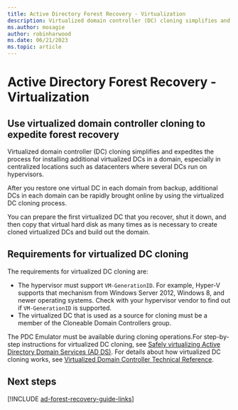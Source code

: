 ```yaml
---
title: Active Directory Forest Recovery - Virtualization  
description: Virtualized domain controller (DC) cloning simplifies and expedites the process for installing additional virtualized DCs in a domain, especially in centralized locations such as datacenters where several DCs run on hypervisors. After you restore one virtual DC in each domain from backup, additional DCs in each domain can be rapidly brought online by using the virtualized DC cloning process. You can prepare the first virtualized DC that you recover, shut it down, and then copy that virtual hard disk as many times as is necessary to create cloned virtualized DCs and build out the domain.
ms.author: mosagie
author: robinharwood
ms.date: 06/21/2023
ms.topic: article
---
```


# Active Directory Forest Recovery - Virtualization

> 

## Use virtualized domain controller cloning to expedite forest recovery

Virtualized domain controller (DC) cloning simplifies and expedites the process
for installing additional virtualized DCs in a domain, especially in centralized
locations such as datacenters where several DCs run on hypervisors.

After you restore one virtual DC in each domain from backup, additional DCs in each domain
can be rapidly brought online by using the virtualized DC cloning process.

You can prepare the first virtualized DC that you recover, shut it down, and then
copy that virtual hard disk as many times as is necessary to create cloned
virtualized DCs and build out the domain.

## Requirements for virtualized DC cloning

The requirements for virtualized DC cloning are:

- The hypervisor must support `VM-GenerationID`. For example, Hyper-V supports that mechanism from Windows Server 2012, Windows 8, and newer operating systems. Check with your hypervisor vendor to find out if `VM-GenerationID` is supported.
- The virtualized DC that is used as a source for cloning must be a member of the Cloneable Domain Controllers group.

The PDC Emulator must be available during cloning operations.For step-by-step instructions for virtualized DC cloning, see [Safely virtualizing Active Directory Domain Services (AD DS)](/windows-server/identity/ad-ds/introduction-to-active-directory-domain-services-ad-ds-virtualization-level-100). For details about how virtualized DC cloning works, see [Virtualized Domain Controller Technical Reference](/windows-server/identity/ad-ds/deploy/virtual-dc/virtualized-domain-controller-technical-reference--level-300-).

## Next steps

[!INCLUDE [ad-forest-recovery-guide-links](includes/ad-forest-recovery-guide-links.md)]
